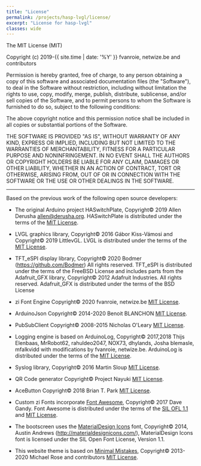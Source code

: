 ```yaml
---
title: "License"
permalink: /projects/hasp-lvgl/license/
excerpt: "License for hasp-lvgl"
classes: wide
---
```


The MIT License (MIT)

Copyright (c) 2019-{{ site.time | date: '%Y' }} fvanroie, netwize.be and contributors

Permission is hereby granted, free of charge, to any person obtaining a copy
of this software and associated documentation files (the "Software"), to deal
in the Software without restriction, including without limitation the rights
to use, copy, modify, merge, publish, distribute, sublicense, and/or sell
copies of the Software, and to permit persons to whom the Software is
furnished to do so, subject to the following conditions:

The above copyright notice and this permission notice shall be included in all
copies or substantial portions of the Software.

THE SOFTWARE IS PROVIDED "AS IS", WITHOUT WARRANTY OF ANY KIND, EXPRESS OR
IMPLIED, INCLUDING BUT NOT LIMITED TO THE WARRANTIES OF MERCHANTABILITY,
FITNESS FOR A PARTICULAR PURPOSE AND NONINFRINGEMENT. IN NO EVENT SHALL THE
AUTHORS OR COPYRIGHT HOLDERS BE LIABLE FOR ANY CLAIM, DAMAGES OR OTHER
LIABILITY, WHETHER IN AN ACTION OF CONTRACT, TORT OR OTHERWISE, ARISING FROM,
OUT OF OR IN CONNECTION WITH THE SOFTWARE OR THE USE OR OTHER DEALINGS IN THE
SOFTWARE.

-------------------------------------------
Based on the previous work of the following open source developers:

- The original Arduino project HASwitchPlate,
  Copyright© 2019 Allen Derusha allen@derusha.org.
  HASwitchPlate is distributed under the terms of the [MIT License](http://opensource.org/licenses/MIT).

- LVGL graphics library,
  Copyright© 2016 Gábor Kiss-Vámosi and
  Copyright© 2019 LittlevGL.
  LVGL is distributed under the terms of the [MIT License](http://opensource.org/licenses/MIT).

- TFT_eSPI display library,
  Copyright© 2020 Bodmer (https://github.com/Bodmer) All rights reserved.
  TFT_eSPI is distributed under the terms of the FreeBSD License
  and includes parts from the Adafruit_GFX library,
  Copyright© 2012 Adafruit Industries. All rights reserved.
  Adafruit_GFX is distributed under the terms of the BSD License

- zi Font Engine
  Copyright© 2020 fvanroie, netwize.be
  [MIT License](http://opensource.org/licenses/MIT).

- ArduinoJson
  Copyright© 2014-2020 Benoit BLANCHON
  [MIT License](http://opensource.org/licenses/MIT).

- PubSubClient
  Copyright© 2008-2015 Nicholas O'Leary
  [MIT License](http://opensource.org/licenses/MIT).

- Logging engine is based on ArduinoLog,
  Copyright© 2017,2018 Thijs Elenbaas, MrRobot62, rahuldeo2047, NOX73, dhylands, Josha blemasle, mfalkvidd
  with modifications by fvanroie, netwize.be.
  ArduinoLog is distributed under the terms of the [MIT License](http://opensource.org/licenses/MIT).

- Syslog library,
  Copyright© 2016 Martin Sloup
  [MIT License](http://opensource.org/licenses/MIT).

- QR Code generator
  Copyright© Project Nayuki
  [MIT License](http://opensource.org/licenses/MIT).

- AceButton
  Copyright© 2018 Brian T. Park
  [MIT License](http://opensource.org/licenses/MIT).

- Custom zi Fonts incorporate [Font Awesome](http://fontawesome.io/),
  Copyright© 2017 Dave Gandy.
  Font Awesome is distributed under the terms of the [SIL OFL 1.1](http://scripts.sil.org/OFL) 
  and [MIT License](http://opensource.org/licenses/MIT).

- The bootscreen uses the [MaterialDesign Icons](https://materialdesignicons.com/) font,
  Copyright© 2014, Austin Andrews (http://materialdesignicons.com/),
  MaterialDesign Icons font is licensed under the SIL Open Font License, Version 1.1.

- This website theme is based on [Minimal Mistakes](https://mmistakes.github.io),
  Copyright© 2013-2020 Michael Rose and contributors
  [MIT License](http://opensource.org/licenses/MIT).
